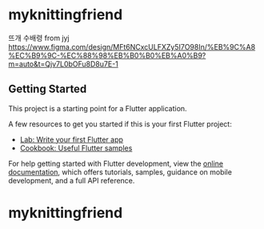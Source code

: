 # myknittingfriend

뜨개 수배령 from jyj
https://www.figma.com/design/MFt6NCxcULFXZy5I7O98In/%EB%9C%A8%EC%B9%9C-%EC%88%98%EB%B0%B0%EB%A0%B9?m=auto&t=Qjv7L0bOFu8D8u7E-1

## Getting Started

This project is a starting point for a Flutter application.

A few resources to get you started if this is your first Flutter project:

- [Lab: Write your first Flutter app](https://docs.flutter.dev/get-started/codelab)
- [Cookbook: Useful Flutter samples](https://docs.flutter.dev/cookbook)

For help getting started with Flutter development, view the
[online documentation](https://docs.flutter.dev/), which offers tutorials,
samples, guidance on mobile development, and a full API reference.
# myknittingfriend
